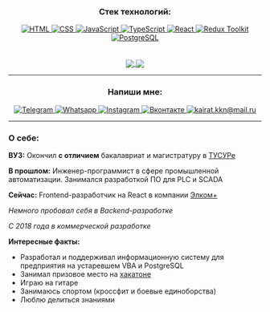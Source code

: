<div align="center">
    </br>
    <h3>Cтек технологий:</h3>
    <a href="https://metanit.com/web/html5/1.1.php">
        <img src="https://img.icons8.com/color/96/html-5--v1.png" title="HTML"/>
    </a>
    <a href="https://metanit.com/web/html5/5.1.php">
        <img src="https://img.icons8.com/color/96/000000/css3.png" title="CSS"/>
    </a>
    <a href="https://metanit.com/web/javascript/1.1.php">
        <img src="https://img.icons8.com/color/96/000000/javascript--v1.png" title="JavaScript"/>
    </a>
    <a href="https://metanit.com/web/typescript/1.1.php">
        <img src="https://img.icons8.com/fluency/96/typescript--v2.png" title="TypeScript"/>
    </a>
    <a href="https://react.dev/">
        <img src="https://img.icons8.com/color/96/000000/react-native.png" title="React"/>
    </a>
    <a href="https://redux-toolkit.js.org/">
        <img src="https://img.icons8.com/color/96/000000/redux.png" title="Redux Toolkit"/>
    </a>
    <a href="https://metanit.com/sql/postgresql/1.1.php">
        <img src="https://img.icons8.com/color/96/000000/postgreesql.png" title="PostgreSQL"/>
    </a>
    
  <div>
      </br>
      </br>
      <a href="https://github.com/kaldarkn">
        <img align="center" src="https://github-readme-stats.vercel.app/api/top-langs/?username=kaldarkn&layout=compact&theme=vision-friendly-dark"/>
      </a>
      <a href="https://github.com/kaldarkn">
        <img align="center" src="https://leetcode.card.workers.dev/kaldarkn?theme=dark&font=baloo&extension=null"/>
      </a>

  </div>
  
  
  
______________
  <h3>Напиши мне:</h3>
  <a href="https://t.me/thenotoriousmma9">
      <img src="https://img.icons8.com/fluency/48/000000/telegram-app.png" title="Telegram"/>
   </a>
  <a href="https://wa.me/79234165687">
      <img src="https://img.icons8.com/3d-fluency/48/000000/whatsapp.png" title="Whatsapp"/>
  </a>
  <a href="https://www.instagram.com/thenotoriousmma9/">
      <img src="https://img.icons8.com/fluency/48/000000/instagram-new.png" title="Instagram"/>
  </a>
  <a href="https://vk.com/kaldar">
      <img src="https://img.icons8.com/fluency/48/000000/vk-circled.png" title="Вконтакте"/>
  </a>
  <a href="mailto:kairat.kkn@mail.ru">
      <img src="https://img.icons8.com/fluency/48/000000/apple-mail.png" title="kairat.kkn@mail.ru"/>
  </a>
</div>


________
<h3>О себе:</h3>

**ВУЗ:** Окончил **с отличием** бакалавриат и магистратуру в <a href="https://tusur.ru/ru">ТУСУРе</a> 

**В прошлом:** Инженер-программист в сфере промышленной автоматизации. Занимался разработкой ПО для PLC и SCADA

**Сейчас:** Frontend-разработчик на React в компании <a href="https://elcomplus.ru/ru/">Элком+</a>

*Немного пробовал себя в Backend-разработке*

*С 2018 года в коммерческой разработке*

**Интересные факты:** 
* Разработал и поддерживал информационную систему для предприятия на устаревшем VBA и PostgreSQL
* Занимал призовое место на <a href="https://ru.wikipedia.org/wiki/%D0%A5%D0%B0%D0%BA%D0%B0%D1%82%D0%BE%D0%BD">хакатоне</a>
* Играю на гитаре
* Занимаюсь спортом (кроссфит и боевые единоборства)
* Люблю делиться знаниями
